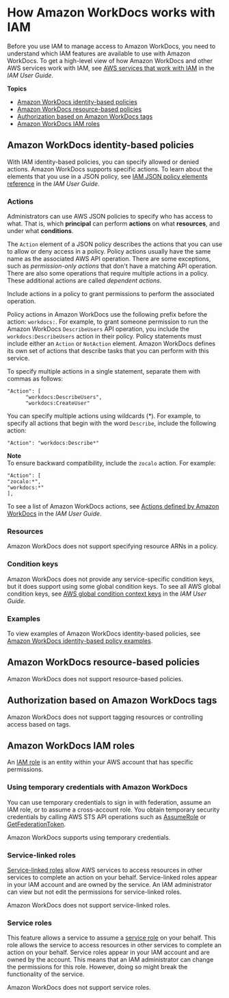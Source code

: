 # How Amazon WorkDocs works with IAM<a name="security_iam_service-with-iam"></a>

Before you use IAM to manage access to Amazon WorkDocs, you need to understand which IAM features are available to use with Amazon WorkDocs\. To get a high\-level view of how Amazon WorkDocs and other AWS services work with IAM, see [AWS services that work with IAM](https://docs.aws.amazon.com/IAM/latest/UserGuide/reference_aws-services-that-work-with-iam.html) in the *IAM User Guide*\.

**Topics**
+ [Amazon WorkDocs identity\-based policies](#security_iam_service-with-iam-id-based-policies)
+ [Amazon WorkDocs resource\-based policies](#security_iam_service-with-iam-resource-based-policies)
+ [Authorization based on Amazon WorkDocs tags](#security_iam_service-with-iam-tags)
+ [Amazon WorkDocs IAM roles](#security_iam_service-with-iam-roles)

## Amazon WorkDocs identity\-based policies<a name="security_iam_service-with-iam-id-based-policies"></a>

With IAM identity\-based policies, you can specify allowed or denied actions\. Amazon WorkDocs supports specific actions\. To learn about the elements that you use in a JSON policy, see [IAM JSON policy elements reference](https://docs.aws.amazon.com/IAM/latest/UserGuide/reference_policies_elements.html) in the *IAM User Guide*\.

### Actions<a name="security_iam_service-with-iam-id-based-policies-actions"></a>

Administrators can use AWS JSON policies to specify who has access to what\. That is, which **principal** can perform **actions** on what **resources**, and under what **conditions**\.

The `Action` element of a JSON policy describes the actions that you can use to allow or deny access in a policy\. Policy actions usually have the same name as the associated AWS API operation\. There are some exceptions, such as *permission\-only actions* that don't have a matching API operation\. There are also some operations that require multiple actions in a policy\. These additional actions are called *dependent actions*\.

Include actions in a policy to grant permissions to perform the associated operation\.

Policy actions in Amazon WorkDocs use the following prefix before the action: `workdocs:`\. For example, to grant someone permission to run the Amazon WorkDocs `DescribeUsers` API operation, you include the `workdocs:DescribeUsers` action in their policy\. Policy statements must include either an `Action` or `NotAction` element\. Amazon WorkDocs defines its own set of actions that describe tasks that you can perform with this service\.

To specify multiple actions in a single statement, separate them with commas as follows:

```
"Action": [
      "workdocs:DescribeUsers",
      "workdocs:CreateUser"
```

You can specify multiple actions using wildcards \(\*\)\. For example, to specify all actions that begin with the word `Describe`, include the following action:

```
"Action": "workdocs:Describe*"
```



**Note**  
To ensure backward compatibility, include the `zocalo` action\. For example:  

```
"Action": [
"zocalo:*",
"workdocs:*"
],
```

To see a list of Amazon WorkDocs actions, see [Actions defined by Amazon WorkDocs](https://docs.aws.amazon.com/IAM/latest/UserGuide/list_amazonworkdocs.html#amazonworkdocs-actions-as-permissions) in the *IAM User Guide*\.

### Resources<a name="security_iam_service-with-iam-id-based-policies-resources"></a>

Amazon WorkDocs does not support specifying resource ARNs in a policy\.

### Condition keys<a name="security_iam_service-with-iam-id-based-policies-conditionkeys"></a>

Amazon WorkDocs does not provide any service\-specific condition keys, but it does support using some global condition keys\. To see all AWS global condition keys, see [AWS global condition context keys](https://docs.aws.amazon.com/IAM/latest/UserGuide/reference_policies_condition-keys.html) in the *IAM User Guide*\.

### Examples<a name="security_iam_service-with-iam-id-based-policies-examples"></a>



To view examples of Amazon WorkDocs identity\-based policies, see [Amazon WorkDocs identity\-based policy examples](security_iam_id-based-policy-examples.md)\.

## Amazon WorkDocs resource\-based policies<a name="security_iam_service-with-iam-resource-based-policies"></a>

Amazon WorkDocs does not support resource\-based policies\.

## Authorization based on Amazon WorkDocs tags<a name="security_iam_service-with-iam-tags"></a>

Amazon WorkDocs does not support tagging resources or controlling access based on tags\.

## Amazon WorkDocs IAM roles<a name="security_iam_service-with-iam-roles"></a>

An [IAM role](https://docs.aws.amazon.com/IAM/latest/UserGuide/id_roles.html) is an entity within your AWS account that has specific permissions\.

### Using temporary credentials with Amazon WorkDocs<a name="security_iam_service-with-iam-roles-tempcreds"></a>

You can use temporary credentials to sign in with federation, assume an IAM role, or to assume a cross\-account role\. You obtain temporary security credentials by calling AWS STS API operations such as [AssumeRole](https://docs.aws.amazon.com/STS/latest/APIReference/API_AssumeRole.html) or [GetFederationToken](https://docs.aws.amazon.com/STS/latest/APIReference/API_GetFederationToken.html)\. 

Amazon WorkDocs supports using temporary credentials\. 

### Service\-linked roles<a name="security_iam_service-with-iam-roles-service-linked"></a>

[Service\-linked roles](https://docs.aws.amazon.com/IAM/latest/UserGuide/id_roles_terms-and-concepts.html#iam-term-service-linked-role) allow AWS services to access resources in other services to complete an action on your behalf\. Service\-linked roles appear in your IAM account and are owned by the service\. An IAM administrator can view but not edit the permissions for service\-linked roles\.

Amazon WorkDocs does not support service\-linked roles\.

### Service roles<a name="security_iam_service-with-iam-roles-service"></a>

This feature allows a service to assume a [service role](https://docs.aws.amazon.com/IAM/latest/UserGuide/id_roles_terms-and-concepts.html#iam-term-service-role) on your behalf\. This role allows the service to access resources in other services to complete an action on your behalf\. Service roles appear in your IAM account and are owned by the account\. This means that an IAM administrator can change the permissions for this role\. However, doing so might break the functionality of the service\.

Amazon WorkDocs does not support service roles\. 